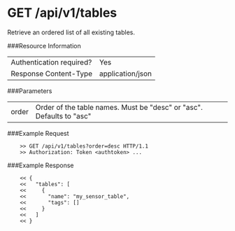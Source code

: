 GET /api/v1/tables
==========================

Retrieve an ordered list of all existing tables.

###Resource Information
<table class='http_api'>
  <tr>
    <td>Authentication required?</td>
    <td>Yes</td>
  </tr>
  <tr>
    <td>Response Content-Type</td>
    <td>application/json</td>
  </tr>
</table>

###Parameters
<table class='http_api'>
  <tr>
    <td>order</td>
    <td>Order of the table names. Must be "desc" or "asc". Defaults to "asc"</td>
  </tr>
</table>

###Example Request

        >> GET /api/v1/tables?order=desc HTTP/1.1
        >> Authorization: Token <authtoken> ...

###Example Response

        << {
        <<   "tables": [
        <<     {
        <<       "name": "my_sensor_table",
        <<       "tags": []
        <<     }
        <<   ]
        << }
